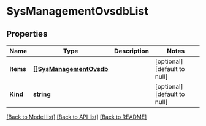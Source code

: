 # SysManagementOvsdbList

## Properties
Name | Type | Description | Notes
------------ | ------------- | ------------- | -------------
**Items** | [**[]SysManagementOvsdb**](sys_managementOvsdb.md) |  | [optional] [default to null]
**Kind** | **string** |  | [optional] [default to null]

[[Back to Model list]](../README.md#documentation-for-models) [[Back to API list]](../README.md#documentation-for-api-endpoints) [[Back to README]](../README.md)


